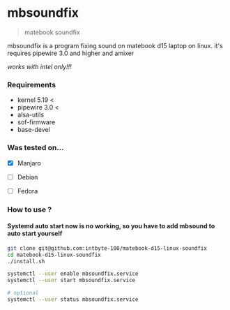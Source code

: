 # mbsoundfix
> matebook soundfix

mbsoundfix is a program fixing sound on matebook d15 laptop on linux.
it's requires pipewire 3.0 and higher and amixer

*works with intel only!!!*

### Requirements
- kernel 5.19 <
- pipewire 3.0 <
- alsa-utils
- sof-firmware
- base-devel

### Was tested on...
- [x] Manjaro
- [ ] Debian
- [ ] Fedora 


### How to use ?

#### Systemd auto start now is no working, so you have to add mbsound to auto start yourself 
```sh
git clone git@github.com:intbyte-100/matebook-d15-linux-soundfix
cd matebook-d15-linux-soundfix
./install.sh

systemctl --user enable mbsoundfix.service
systemctl --user start mbsoundfix.service

# optional
systemctl --user status mbsoundfix.service
```

